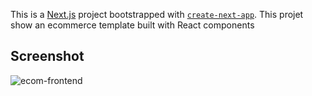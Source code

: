 This is a [Next.js](https://nextjs.org/) project bootstrapped with [`create-next-app`](https://github.com/vercel/next.js/tree/canary/packages/create-next-app).
This projet show an ecommerce template built with React components

## Screenshot

![ecom-frontend](https://github.com/fabricefo/ecom-frontend/assets/90900297/36ea45c9-4489-46ba-9f78-b83c3ab516c3)

